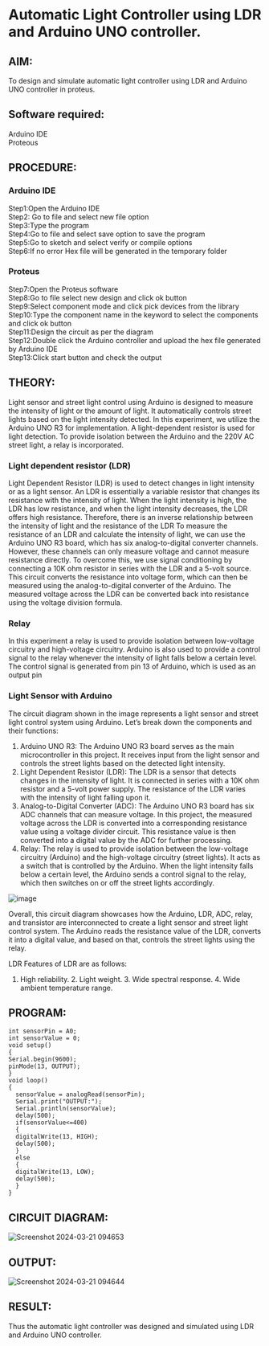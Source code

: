 # Automatic Light Controller using LDR and Arduino UNO controller.

##  AIM:

To design and simulate automatic light controller using LDR and Arduino UNO controller in proteus.

## Software required:
Arduino IDE </br>
Proteous

## PROCEDURE:
### Arduino IDE
Step1:Open the Arduino IDE </br>
Step2: Go to file and select new file option </br>
Step3:Type the program </br>
Step4:Go to file and select save option to save the program </br>
Step5:Go to sketch and select verify or compile options </br>
Step6:If no error Hex file will be generated in the temporary folder </br>

### Proteus
Step7:Open the Proteus software </br>
Step8:Go to file select new design and click ok button </br>
Step9:Select component mode and click pick devices from the library </br>
Step10:Type the component name in the keyword to select the components and click ok button </br>
Step11:Design the circuit as per the diagram </br>
Step12:Double click the Arduino controller and upload the hex file generated by Arduino IDE </br>
Step13:Click start button and check the output

## THEORY:
Light sensor and street light control using Arduino is designed to measure the intensity of light or the amount of light.
It automatically controls street lights based on the light intensity detected. 
In this experiment, we utilize the Arduino UNO R3 for implementation. A light-dependent resistor is used for light detection. 
To provide isolation between the Arduino and the 220V AC street light, a relay is incorporated.

### Light dependent resistor (LDR)
Light Dependent Resistor (LDR) is used to detect changes in light intensity or as a light sensor. An LDR is essentially a variable resistor that changes its resistance with the intensity of light. When the light intensity is high, the LDR has low resistance, and when the light intensity decreases, the LDR offers high resistance. Therefore, there is an inverse relationship between the intensity of light and the resistance of the LDR
To measure the resistance of an LDR and calculate the intensity of light, we can use the Arduino UNO R3 board, which has six analog-to-digital converter channels. However, these channels can only measure voltage and cannot measure resistance directly. To overcome this, we use signal conditioning by connecting a 10K ohm resistor in series with the LDR and a 5-volt source. This circuit converts the resistance into voltage form, which can then be measured using the analog-to-digital converter of the Arduino. The measured voltage across the LDR can be converted back into resistance using the voltage division formula.

### Relay
In this experiment a relay is used to provide isolation between low-voltage circuitry and high-voltage circuitry. Arduino is also used to provide a control signal to the relay whenever the intensity of light falls below a certain level. The control signal is generated from pin 13 of Arduino, which is used as an output pin
### Light Sensor with Arduino
The circuit diagram shown in the image represents a light sensor and street light control system using Arduino. Let’s break down the components and their functions:
1.	Arduino UNO R3: The Arduino UNO R3 board serves as the main microcontroller in this project. It receives input from the light sensor and controls the street lights based on the detected light intensity.
2.	Light Dependent Resistor (LDR): The LDR is a sensor that detects changes in the intensity of light. It is connected in series with a 10K ohm resistor and a 5-volt power supply. The resistance of the LDR varies with the intensity of light falling upon it.
3.	Analog-to-Digital Converter (ADC): The Arduino UNO R3 board has six ADC channels that can measure voltage. In this project, the measured voltage across the LDR is converted into a corresponding resistance value using a voltage divider circuit. This resistance value is then converted into a digital value by the ADC for further processing.
4.	Relay: The relay is used to provide isolation between the low-voltage circuitry (Arduino) and the high-voltage circuitry (street lights). It acts as a switch that is controlled by the Arduino. When the light intensity falls below a certain level, the Arduino sends a control signal to the relay, which then switches on or off the street lights accordingly.

 ![image](https://github.com/anishkumar-Embedded/Automatic-Light-control-using-Arduino-Controller/assets/71547910/9cc7f0aa-0cfc-46a2-87ff-de5d31221c0a)


Overall, this circuit diagram showcases how the Arduino, LDR, ADC, relay, and transistor are interconnected to create a light sensor and street light control system. The Arduino reads the resistance value of the LDR, converts it into a digital value, and based on that, controls the street lights using the relay.








LDR Features of LDR are as follows: 

1. High reliability. 2. Light weight. 3. Wide spectral response. 4. Wide ambient temperature range.


## PROGRAM:
```
int sensorPin = A0; 
int sensorValue = 0; 
void setup() 
{
Serial.begin(9600); 
pinMode(13, OUTPUT);
}
void loop() 
{
  sensorValue = analogRead(sensorPin);
  Serial.print("OUTPUT:");
  Serial.println(sensorValue); 
  delay(500);
  if(sensorValue<=400)
  {
  digitalWrite(13, HIGH);  
  delay(500);
  }
  else
  {
  digitalWrite(13, LOW);  
  delay(500);
  }
}
```


## CIRCUIT DIAGRAM:
![Screenshot 2024-03-21 094653](https://github.com/KSTamilarasan17/Automatic-Light-control-using-Arduino-Controller/assets/138849236/7cd30180-f4b7-402d-a1cc-d2764b4d942d)


## OUTPUT:
![Screenshot 2024-03-21 094644](https://github.com/KSTamilarasan17/Automatic-Light-control-using-Arduino-Controller/assets/138849236/b06d4401-f262-4b17-bc98-6ed5ca23899c)

## RESULT:
Thus the automatic light controller was designed and simulated using LDR and Arduino UNO controller.
